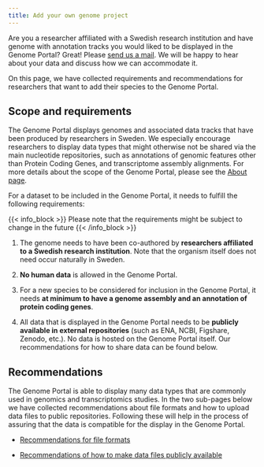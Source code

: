 ```yaml
---
title: Add your own genome project
---
```


Are you a researcher affiliated with a Swedish research institution and have genome with annotation tracks you would liked to be displayed in the Genome Portal? Great! Please <a href="/contact" target="_blank">send us a mail</a>. We will be happy to hear about your data and discuss how we can accommodate it.

On this page, we have collected requirements and recommendations for researchers that want to add their species to the Genome Portal.

## Scope and requirements

The Genome Portal displays genomes and associated data tracks that have been produced by researchers in Sweden. We especially encourage researchers to display data types that might otherwise not be shared via the main nucleotide repositories, such as annotations of genomic features other than Protein Coding Genes, and transcriptome assembly alignments. For more details about the scope of the Genome Portal, please see the <a href="/about" target="_blank">About page</a>.

For a dataset to be included in the Genome Portal, it needs to fulfill the following requirements:

{{< info_block >}}
Please note that the requirements might be subject to change in the future
{{< /info_block >}}

1. The genome needs to have been co-authored by **researchers affiliated to a Swedish research institution**. Note that the organism itself does not need occur naturally in Sweden.

2. **No human data** is allowed in the Genome Portal.

3. For a new species to be considered for inclusion in the Genome Portal, it needs **at minimum to have a genome assembly and an annotation of protein coding genes**.

4. All data that is displayed in the Genome Portal needs to be **publicly available in external repositories** (such as ENA, NCBI, Figshare, Zenodo, etc.). No data is hosted on the Genome Portal itself. Our recommendations for how to share data can be found below.

## Recommendations

The Genome Portal is able to display many data types that are commonly used in genomics and transcriptomics studies. In the two sub-pages below we have collected recommendations about file formats and how to upload data files to public repositories. Following these will help in the process of assuring that the data is compatible for the display in the Genome Portal.

* <a href="/add_genome/recommendations_for_file_formats">Recommendations for file formats</a>

* <a href="/add_genome/recommendations_for_making_data_public">Recommendations of how to make data files publicly available</a>
